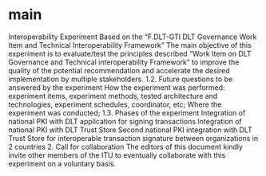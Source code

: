 # main
Interoperability Experiment Based on the “F.DLT-GTI DLT Governance Work Item and Technical Interoperability Framework” 
The main objective of this experiment is to evaluate/test the principles described “Work Item on DLT Governance and Technical interoperability Framework” to improve the quality of the potential recommendation and accelerate the desired implementation by multiple stakeholders.
1.2. Future questions to be answered by the experiment
How the experiment was performed: experiment items, experiment methods, tested architecture and technologies, experiment schedules, coordinator, etc; 
Where the experiment was conducted; 
1.3. Phases of the experiment
Integration of national PKI with DLT application for signing transactions
Integration of national PKI with DLT Trust Store
Second national PKI integration with DLT Trust Store for interoperable transaction signature between organizations in 2 countries
2.  Call for collaboration
The editors of this document kindly invite other members of the ITU to eventually collaborate with this experiment on a voluntary basis.
